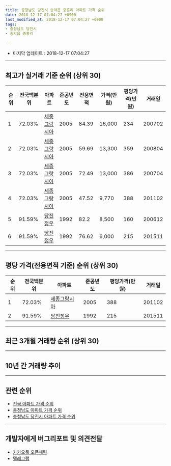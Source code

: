 ```yaml
---
title: 충청남도 당진시 송악읍 중흥리 아파트 가격 순위
date: 2018-12-17 07:04:27 +0900
last_modified_at: 2018-12-17 07:04:27 +0900
tags:
- 충청남도 당진시
- 송악읍 중흥리

---
```


* 마지막 업데이트 : 2018-12-17 07:04:27

---

## 최고가 실거래 기준 순위 (상위 30)


|순위|전국백분위|아파트|준공년도|전용면적|가격(만원)|평당가격(만원)|거래일|
|---|---|---|---|---|---|---|---|
|1|72.03%|[세종그랑시아](https://search.naver.com/search.naver?query=%EC%B6%A9%EC%B2%AD%EB%82%A8%EB%8F%84+%EB%8B%B9%EC%A7%84%EC%8B%9C+%EC%86%A1%EC%95%85%EC%9D%8D+%EC%A4%91%ED%9D%A5%EB%A6%AC+%EC%84%B8%EC%A2%85%EA%B7%B8%EB%9E%91%EC%8B%9C%EC%95%84)|2005|84.39|16,000|234|200702|
|2|72.03%|[세종그랑시아](https://search.naver.com/search.naver?query=%EC%B6%A9%EC%B2%AD%EB%82%A8%EB%8F%84+%EB%8B%B9%EC%A7%84%EC%8B%9C+%EC%86%A1%EC%95%85%EC%9D%8D+%EC%A4%91%ED%9D%A5%EB%A6%AC+%EC%84%B8%EC%A2%85%EA%B7%B8%EB%9E%91%EC%8B%9C%EC%95%84)|2005|59.69|13,300|359|200804|
|3|72.03%|[세종그랑시아](https://search.naver.com/search.naver?query=%EC%B6%A9%EC%B2%AD%EB%82%A8%EB%8F%84+%EB%8B%B9%EC%A7%84%EC%8B%9C+%EC%86%A1%EC%95%85%EC%9D%8D+%EC%A4%91%ED%9D%A5%EB%A6%AC+%EC%84%B8%EC%A2%85%EA%B7%B8%EB%9E%91%EC%8B%9C%EC%95%84)|2005|72.49|13,000|386|200704|
|4|72.03%|[세종그랑시아](https://search.naver.com/search.naver?query=%EC%B6%A9%EC%B2%AD%EB%82%A8%EB%8F%84+%EB%8B%B9%EC%A7%84%EC%8B%9C+%EC%86%A1%EC%95%85%EC%9D%8D+%EC%A4%91%ED%9D%A5%EB%A6%AC+%EC%84%B8%EC%A2%85%EA%B7%B8%EB%9E%91%EC%8B%9C%EC%95%84)|2005|47.52|9,770|388|201102|
|5|91.59%|[당진정우](https://search.naver.com/search.naver?query=%EC%B6%A9%EC%B2%AD%EB%82%A8%EB%8F%84+%EB%8B%B9%EC%A7%84%EC%8B%9C+%EC%86%A1%EC%95%85%EC%9D%8D+%EC%A4%91%ED%9D%A5%EB%A6%AC+%EB%8B%B9%EC%A7%84%EC%A0%95%EC%9A%B0)|1992|82.2|8,500|160|200612|
|6|91.59%|[당진정우](https://search.naver.com/search.naver?query=%EC%B6%A9%EC%B2%AD%EB%82%A8%EB%8F%84+%EB%8B%B9%EC%A7%84%EC%8B%9C+%EC%86%A1%EC%95%85%EC%9D%8D+%EC%A4%91%ED%9D%A5%EB%A6%AC+%EB%8B%B9%EC%A7%84%EC%A0%95%EC%9A%B0)|1992|76.62|6,000|215|201511|


---

## 평당 가격(전용면적 기준) 순위 (상위 30)


|순위|전국백분위|아파트|준공년도|평당가격(만원)|거래일|
|---|---|---|---|---|---|
|1|72.03%|[세종그랑시아](https://search.naver.com/search.naver?query=%EC%B6%A9%EC%B2%AD%EB%82%A8%EB%8F%84+%EB%8B%B9%EC%A7%84%EC%8B%9C+%EC%86%A1%EC%95%85%EC%9D%8D+%EC%A4%91%ED%9D%A5%EB%A6%AC+%EC%84%B8%EC%A2%85%EA%B7%B8%EB%9E%91%EC%8B%9C%EC%95%84)|2005|388|201102|
|2|91.59%|[당진정우](https://search.naver.com/search.naver?query=%EC%B6%A9%EC%B2%AD%EB%82%A8%EB%8F%84+%EB%8B%B9%EC%A7%84%EC%8B%9C+%EC%86%A1%EC%95%85%EC%9D%8D+%EC%A4%91%ED%9D%A5%EB%A6%AC+%EB%8B%B9%EC%A7%84%EC%A0%95%EC%9A%B0)|1992|215|201511|


---

## 최근 3개월 거래량 순위 (상위 30)


<div style="width:100%;">
    <canvas id="deal_count_ranking" height="250"></canvas>
</div>


<script>
new Chart(document.getElementById("deal_count_ranking"), {
    type: 'horizontalBar',
    data: {
        labels: ['세종그랑시아'],
        datasets: [{
            label: '실거래 수',
            data: [4],
            borderColor: "rgba(255, 0, 128, 1)",
            backgroundColor: "rgba(255, 0, 128, 0.5)",
            fill: false,
        }]
    },
    options: {
        responsive: true,
        title: {
            display: true,
            text: '최근 3개월 거래량 순위'
        },
        tooltips: {
            mode: 'index',
            intersect: false,
            callbacks: {
                title: function(tooltipItems, data) {
                    return "실거래 수:";
                },
                label: function(tooltipItem, data) {
                    return data.labels[tooltipItem.index] + ": " + tooltipItem.xLabel;
                }
            }
        },
        hover: {
            mode: 'nearest',
            intersect: true
        },
        scales: {
            xAxes: [{
                display: true,
                scaleLabel: {
                    display: true,
                    labelString: '실거래 수'
                },
                ticks: {
                    suggestedMin: 0,
                }
            }],
            yAxes: [{
                display: true,
                ticks: {
                    autoSkip: false,
                    callback: function(value, index, values) {
                        if (value.length > 15)
                            return value.substr(0, 13) + "...";
                        else
                            return value;
                    }
                },
                scaleLabel: {
                    display: false,
                }
            }]
        }
    }
});

</script>


---

## 10년 간 거래량 추이


<div style="width:100%;">
    <canvas id="deal_progress" height="250"></canvas>
</div>

<script>
new Chart(document.getElementById("deal_progress"), {
    type: 'line',
    data: {
        labels: ['200812','200901','200902','200903','200904','200905','200906','200907','200908','200909','200910','200911','200912','201001','201002','201003','201004','201005','201006','201007','201008','201009','201010','201011','201012','201101','201102','201103','201104','201105','201106','201107','201108','201109','201110','201111','201112','201201','201202','201203','201204','201205','201206','201207','201208','201209','201210','201211','201212','201301','201302','201303','201304','201305','201306','201307','201308','201309','201310','201311','201312','201401','201402','201403','201404','201405','201406','201407','201408','201409','201410','201411','201412','201501','201502','201503','201504','201505','201506','201507','201508','201509','201510','201511','201512','201601','201602','201603','201604','201605','201606','201607','201608','201609','201610','201611','201612','201701','201702','201703','201704','201705','201706','201707','201708','201709','201710','201711','201712','201801','201802','201803','201804','201805','201806','201807','201808','201809','201810','201811','201812'],
        datasets: [{
            label: '실거래 수',
            pointRadius: 1,
            data: [0, 1, 7, 6, 4, 4, 8, 9, 9, 4, 3, 1, 2, 2, 3, 4, 3, 3, 4, 1, 2, 3, 6, 1, 3, 0, 5, 4, 7, 5, 3, 7, 7, 3, 6, 6, 5, 3, 2, 1, 6, 4, 11, 2, 1, 9, 10, 7, 7, 3, 4, 6, 4, 10, 7, 5, 4, 8, 5, 4, 6, 5, 7, 7, 10, 10, 4, 8, 6, 4, 6, 6, 4, 6, 5, 7, 5, 2, 5, 15, 3, 6, 4, 4, 2, 4, 5, 3, 1, 1, 2, 3, 2, 2, 3, 3, 0, 3, 2, 0, 3, 2, 0, 0, 2, 1, 0, 0, 1, 2, 0, 5, 3, 1, 4, 2, 1, 2, 2, 1, 1],
            borderColor: "rgba(255, 201, 14, 1)",
            backgroundColor: "rgba(255, 201, 14, 0.5)",
            fill: true,
        }]
    },
    options: {
        responsive: true,
        title: {
            display: true,
            text: '10년간 거래량 추이'
        },
        tooltips: {
            mode: 'index',
            intersect: false,
        },
        hover: {
            mode: 'nearest',
            intersect: true
        },
        scales: {
            xAxes: [{
                display: true,
                scaleLabel: {
                    display: true,
                    labelString: '년/월'
                }
            }],
            yAxes: [{
                display: true,
                ticks: {
                    suggestedMin: 0,
                },
                scaleLabel: {
                    display: true,
                    labelString: '실거래 수'
                }
            }]
        }
    }
});

</script>


---

## 관련 순위

- [전국 아파트 가격 순위](https://inasie.github.io/apt-ranking/전국)
- [충청남도 아파트 가격 순위](https://inasie.github.io/apt-ranking/충청남도)
- [충청남도 당진시 아파트 가격 순위](https://inasie.github.io/apt-ranking/충청남도-당진시)


---

## 개발자에게 버그리포트 및 의견전달

- [카카오톡 오픈채팅](https://open.kakao.com/o/gLJUAP4)
- [텔레그램](https://t.me/inasie)

